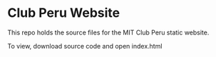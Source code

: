 # Club Peru Website

This repo holds the source files for the MIT Club Peru static website.

To view, download source code and open index.html
